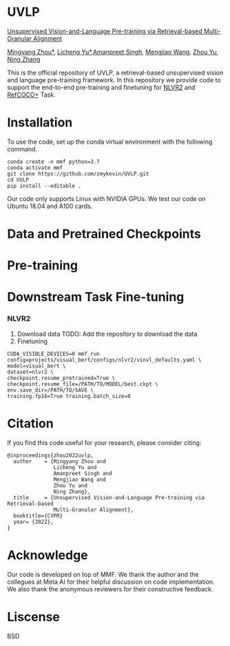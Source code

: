# UVLP
[Unsupervised Vision-and-Language Pre-training via Retrieval-based Multi-Granular Alignment](https://arxiv.org/abs/2203.00242)

[Mingyang Zhou*](https://github.com/zmykevin), [Licheng Yu*](https://lichengunc.github.io/),[Amanpreet Singh](https://apsdehal.in/), [Mengjiao Wang](https://scholar.google.co.uk/citations?user=98J-rNMAAAAJ&hl=en), [Zhou Yu](https://www.cs.columbia.edu/~zhouyu/), [Ning Zhang](https://n-zhang.github.io/) 

This is the official repository of UVLP,  a retrieval-based unsupervised vision and language pre-training framework. In this repository we provide code to support the end-to-end pre-training and finetuning for [NLVR2](https://lil.nlp.cornell.edu/nlvr/) and [RefCOCO+](https://github.com/lichengunc/refer) Task.

# Installation
To use the code, set up the conda virtual environment with the following command.
```
conda create -n mmf python=3.7
conda activate mmf
git clone https://github.com/zmykevin/UVLP.git
cd UVLP
pip install --editable .
```
Our code only supports Linux with NVIDIA GPUs. We test our code on Ubuntu 18.04 and A100 cards.

# Data and Pretrained Checkpoints

# Pre-training

# Downstream Task Fine-tuning
### NLVR2
1. Download data
TODO: Add the repository to download the data
2. Finetuning
```
CUDA_VISIBLE_DEVICES=0 mmf_run config=projects/visual_bert/configs/nlvr2/vinvl_defaults.yaml \
model=visual_bert \ 
dataset=nlvr2 \
checkpoint.resume_pretrained=True \
checkpoint.resume_file=/PATH/TO/MODEL/best.ckpt \ 
env.save_dir=/PATH/TO/SAVE \
training.fp16=True training.batch_size=8
```

# Citation
If you find this code useful for your research, please consider citing: 
```
@inproceedings{zhou2022uvlp,
  author    = {Mingyang Zhou and
               Licheng Yu and
               Amanpreet Singh and
               Mengjiao Wang and
               Zhou Yu and
               Ning Zhang},
  title     = {Unsupervised Vision-and-Language Pre-training via Retrieval-based
               Multi-Granular Alignment},
  booktitle={CVPR}
  year= {2022},
}
```
# Acknowledge
Our code is developed on top of MMF. We thank the author and the collegues at Meta AI for their helpful discussion on code implementation. We also thank the anonymous reviewers for their constructive feedback. 

# Liscense
BSD
